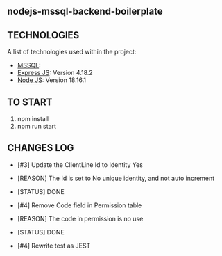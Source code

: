 
## nodejs-mssql-backend-boilerplate

## TECHNOLOGIES
A list of technologies used within the project:
* [MSSQL](https://www.microsoft.com/en-us/download/details.aspx?id=30438):
* [Express JS](https://nodejs.org/en): Version 4.18.2
* [Node JS](https://nodejs.org/en): Version 18.16.1

## TO START
1. npm install
2. npm run start


## CHANGES LOG

- [#3] Update the ClientLine Id to Identity Yes
- [REASON] The Id is set to No unique identity, and not auto increment
- [STATUS] DONE

- [#4] Remove Code field in Permission table 
- [REASON] The code in permission is no use
- [STATUS] DONE

- [#4] Rewrite test as JEST 